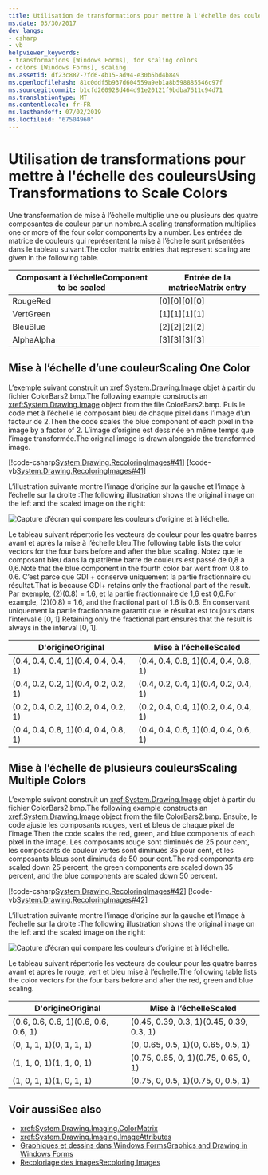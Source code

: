 ```yaml
---
title: Utilisation de transformations pour mettre à l'échelle des couleurs
ms.date: 03/30/2017
dev_langs:
- csharp
- vb
helpviewer_keywords:
- transformations [Windows Forms], for scaling colors
- colors [Windows Forms], scaling
ms.assetid: df23c887-7fd6-4b15-ad94-e30b5bd4b849
ms.openlocfilehash: 81c0ddf5b937d604559a9eb1a8b598885546c97f
ms.sourcegitcommit: b1cfd260928d464d91e20121f9bdba7611c94d71
ms.translationtype: MT
ms.contentlocale: fr-FR
ms.lasthandoff: 07/02/2019
ms.locfileid: "67504960"
---
```

# <a name="using-transformations-to-scale-colors"></a><span data-ttu-id="7ba15-102">Utilisation de transformations pour mettre à l'échelle des couleurs</span><span class="sxs-lookup"><span data-stu-id="7ba15-102">Using Transformations to Scale Colors</span></span>
<span data-ttu-id="7ba15-103">Une transformation de mise à l’échelle multiplie une ou plusieurs des quatre composantes de couleur par un nombre.</span><span class="sxs-lookup"><span data-stu-id="7ba15-103">A scaling transformation multiplies one or more of the four color components by a number.</span></span> <span data-ttu-id="7ba15-104">Les entrées de matrice de couleurs qui représentent la mise à l’échelle sont présentées dans le tableau suivant.</span><span class="sxs-lookup"><span data-stu-id="7ba15-104">The color matrix entries that represent scaling are given in the following table.</span></span>  
  
|<span data-ttu-id="7ba15-105">Composant à l’échelle</span><span class="sxs-lookup"><span data-stu-id="7ba15-105">Component to be scaled</span></span>|<span data-ttu-id="7ba15-106">Entrée de la matrice</span><span class="sxs-lookup"><span data-stu-id="7ba15-106">Matrix entry</span></span>|  
|----------------------------|------------------|  
|<span data-ttu-id="7ba15-107">Rouge</span><span class="sxs-lookup"><span data-stu-id="7ba15-107">Red</span></span>|<span data-ttu-id="7ba15-108">[0][0]</span><span class="sxs-lookup"><span data-stu-id="7ba15-108">[0][0]</span></span>|  
|<span data-ttu-id="7ba15-109">Vert</span><span class="sxs-lookup"><span data-stu-id="7ba15-109">Green</span></span>|<span data-ttu-id="7ba15-110">[1][1]</span><span class="sxs-lookup"><span data-stu-id="7ba15-110">[1][1]</span></span>|  
|<span data-ttu-id="7ba15-111">Bleu</span><span class="sxs-lookup"><span data-stu-id="7ba15-111">Blue</span></span>|<span data-ttu-id="7ba15-112">[2][2]</span><span class="sxs-lookup"><span data-stu-id="7ba15-112">[2][2]</span></span>|  
|<span data-ttu-id="7ba15-113">Alpha</span><span class="sxs-lookup"><span data-stu-id="7ba15-113">Alpha</span></span>|<span data-ttu-id="7ba15-114">[3][3]</span><span class="sxs-lookup"><span data-stu-id="7ba15-114">[3][3]</span></span>|  
  
## <a name="scaling-one-color"></a><span data-ttu-id="7ba15-115">Mise à l’échelle d’une couleur</span><span class="sxs-lookup"><span data-stu-id="7ba15-115">Scaling One Color</span></span>  
 <span data-ttu-id="7ba15-116">L’exemple suivant construit un <xref:System.Drawing.Image> objet à partir du fichier ColorBars2.bmp.</span><span class="sxs-lookup"><span data-stu-id="7ba15-116">The following example constructs an <xref:System.Drawing.Image> object from the file ColorBars2.bmp.</span></span> <span data-ttu-id="7ba15-117">Puis le code met à l’échelle le composant bleu de chaque pixel dans l’image d’un facteur de 2.</span><span class="sxs-lookup"><span data-stu-id="7ba15-117">Then the code scales the blue component of each pixel in the image by a factor of 2.</span></span> <span data-ttu-id="7ba15-118">L’image d’origine est dessinée en même temps que l’image transformée.</span><span class="sxs-lookup"><span data-stu-id="7ba15-118">The original image is drawn alongside the transformed image.</span></span>  
  
 [!code-csharp[System.Drawing.RecoloringImages#41](~/samples/snippets/csharp/VS_Snippets_Winforms/System.Drawing.RecoloringImages/CS/Class1.cs#41)]
 [!code-vb[System.Drawing.RecoloringImages#41](~/samples/snippets/visualbasic/VS_Snippets_Winforms/System.Drawing.RecoloringImages/VB/Class1.vb#41)]  
  
 <span data-ttu-id="7ba15-119">L’illustration suivante montre l’image d’origine sur la gauche et l’image à l’échelle sur la droite :</span><span class="sxs-lookup"><span data-stu-id="7ba15-119">The following illustration shows the original image on the left and the scaled image on the right:</span></span>  
  
 ![Capture d’écran qui compare les couleurs d’origine et à l’échelle.](./media/using-transformations-to-scale-colors/four-bar-scale-one-color.png)  
  
 <span data-ttu-id="7ba15-121">Le tableau suivant répertorie les vecteurs de couleur pour les quatre barres avant et après la mise à l’échelle bleu.</span><span class="sxs-lookup"><span data-stu-id="7ba15-121">The following table lists the color vectors for the four bars before and after the blue scaling.</span></span> <span data-ttu-id="7ba15-122">Notez que le composant bleu dans la quatrième barre de couleurs est passé de 0,8 à 0,6.</span><span class="sxs-lookup"><span data-stu-id="7ba15-122">Note that the blue component in the fourth color bar went from 0.8 to 0.6.</span></span> <span data-ttu-id="7ba15-123">C’est parce que GDI + conserve uniquement la partie fractionnaire du résultat.</span><span class="sxs-lookup"><span data-stu-id="7ba15-123">That is because GDI+ retains only the fractional part of the result.</span></span> <span data-ttu-id="7ba15-124">Par exemple, (2)(0.8) = 1.6, et la partie fractionnaire de 1,6 est 0,6.</span><span class="sxs-lookup"><span data-stu-id="7ba15-124">For example, (2)(0.8) = 1.6, and the fractional part of 1.6 is 0.6.</span></span> <span data-ttu-id="7ba15-125">En conservant uniquement la partie fractionnaire garantit que le résultat est toujours dans l’intervalle [0, 1].</span><span class="sxs-lookup"><span data-stu-id="7ba15-125">Retaining only the fractional part ensures that the result is always in the interval [0, 1].</span></span>  
  
|<span data-ttu-id="7ba15-126">D'origine</span><span class="sxs-lookup"><span data-stu-id="7ba15-126">Original</span></span>|<span data-ttu-id="7ba15-127">Mise à l’échelle</span><span class="sxs-lookup"><span data-stu-id="7ba15-127">Scaled</span></span>|  
|--------------|------------|  
|<span data-ttu-id="7ba15-128">(0.4, 0.4, 0.4, 1)</span><span class="sxs-lookup"><span data-stu-id="7ba15-128">(0.4, 0.4, 0.4, 1)</span></span>|<span data-ttu-id="7ba15-129">(0.4, 0.4, 0.8, 1)</span><span class="sxs-lookup"><span data-stu-id="7ba15-129">(0.4, 0.4, 0.8, 1)</span></span>|  
|<span data-ttu-id="7ba15-130">(0.4, 0.2, 0.2, 1)</span><span class="sxs-lookup"><span data-stu-id="7ba15-130">(0.4, 0.2, 0.2, 1)</span></span>|<span data-ttu-id="7ba15-131">(0.4, 0.2, 0.4, 1)</span><span class="sxs-lookup"><span data-stu-id="7ba15-131">(0.4, 0.2, 0.4, 1)</span></span>|  
|<span data-ttu-id="7ba15-132">(0.2, 0.4, 0.2, 1)</span><span class="sxs-lookup"><span data-stu-id="7ba15-132">(0.2, 0.4, 0.2, 1)</span></span>|<span data-ttu-id="7ba15-133">(0.2, 0.4, 0.4, 1)</span><span class="sxs-lookup"><span data-stu-id="7ba15-133">(0.2, 0.4, 0.4, 1)</span></span>|  
|<span data-ttu-id="7ba15-134">(0.4, 0.4, 0.8, 1)</span><span class="sxs-lookup"><span data-stu-id="7ba15-134">(0.4, 0.4, 0.8, 1)</span></span>|<span data-ttu-id="7ba15-135">(0.4, 0.4, 0.6, 1)</span><span class="sxs-lookup"><span data-stu-id="7ba15-135">(0.4, 0.4, 0.6, 1)</span></span>|  
  
## <a name="scaling-multiple-colors"></a><span data-ttu-id="7ba15-136">Mise à l’échelle de plusieurs couleurs</span><span class="sxs-lookup"><span data-stu-id="7ba15-136">Scaling Multiple Colors</span></span>  
 <span data-ttu-id="7ba15-137">L’exemple suivant construit un <xref:System.Drawing.Image> objet à partir du fichier ColorBars2.bmp.</span><span class="sxs-lookup"><span data-stu-id="7ba15-137">The following example constructs an <xref:System.Drawing.Image> object from the file ColorBars2.bmp.</span></span> <span data-ttu-id="7ba15-138">Ensuite, le code ajuste les composants rouges, vert et bleus de chaque pixel de l’image.</span><span class="sxs-lookup"><span data-stu-id="7ba15-138">Then the code scales the red, green, and blue components of each pixel in the image.</span></span> <span data-ttu-id="7ba15-139">Les composants rouge sont diminués de 25 pour cent, les composants de couleur vertes sont diminués 35 pour cent, et les composants bleus sont diminués de 50 pour cent.</span><span class="sxs-lookup"><span data-stu-id="7ba15-139">The red components are scaled down 25 percent, the green components are scaled down 35 percent, and the blue components are scaled down 50 percent.</span></span>  
  
 [!code-csharp[System.Drawing.RecoloringImages#42](~/samples/snippets/csharp/VS_Snippets_Winforms/System.Drawing.RecoloringImages/CS/Class1.cs#42)]
 [!code-vb[System.Drawing.RecoloringImages#42](~/samples/snippets/visualbasic/VS_Snippets_Winforms/System.Drawing.RecoloringImages/VB/Class1.vb#42)]  
  
 <span data-ttu-id="7ba15-140">L’illustration suivante montre l’image d’origine sur la gauche et l’image à l’échelle sur la droite :</span><span class="sxs-lookup"><span data-stu-id="7ba15-140">The following illustration shows the original image on the left and the scaled image on the right:</span></span>  
  
 ![Capture d’écran qui compare les couleurs d’origine et à l’échelle.](./media/using-transformations-to-scale-colors/four-bar-scale-multiple-colors.png)  
  
 <span data-ttu-id="7ba15-142">Le tableau suivant répertorie les vecteurs de couleur pour les quatre barres avant et après le rouge, vert et bleu mise à l’échelle.</span><span class="sxs-lookup"><span data-stu-id="7ba15-142">The following table lists the color vectors for the four bars before and after the red, green and blue scaling.</span></span>  
  
|<span data-ttu-id="7ba15-143">D'origine</span><span class="sxs-lookup"><span data-stu-id="7ba15-143">Original</span></span>|<span data-ttu-id="7ba15-144">Mise à l’échelle</span><span class="sxs-lookup"><span data-stu-id="7ba15-144">Scaled</span></span>|  
|--------------|------------|  
|<span data-ttu-id="7ba15-145">(0.6, 0.6, 0.6, 1)</span><span class="sxs-lookup"><span data-stu-id="7ba15-145">(0.6, 0.6, 0.6, 1)</span></span>|<span data-ttu-id="7ba15-146">(0.45, 0.39, 0.3, 1)</span><span class="sxs-lookup"><span data-stu-id="7ba15-146">(0.45, 0.39, 0.3, 1)</span></span>|  
|<span data-ttu-id="7ba15-147">(0, 1, 1, 1)</span><span class="sxs-lookup"><span data-stu-id="7ba15-147">(0, 1, 1, 1)</span></span>|<span data-ttu-id="7ba15-148">(0, 0.65, 0.5, 1)</span><span class="sxs-lookup"><span data-stu-id="7ba15-148">(0, 0.65, 0.5, 1)</span></span>|  
|<span data-ttu-id="7ba15-149">(1, 1, 0, 1)</span><span class="sxs-lookup"><span data-stu-id="7ba15-149">(1, 1, 0, 1)</span></span>|<span data-ttu-id="7ba15-150">(0.75, 0.65, 0, 1)</span><span class="sxs-lookup"><span data-stu-id="7ba15-150">(0.75, 0.65, 0, 1)</span></span>|  
|<span data-ttu-id="7ba15-151">(1, 0, 1, 1)</span><span class="sxs-lookup"><span data-stu-id="7ba15-151">(1, 0, 1, 1)</span></span>|<span data-ttu-id="7ba15-152">(0.75, 0, 0.5, 1)</span><span class="sxs-lookup"><span data-stu-id="7ba15-152">(0.75, 0, 0.5, 1)</span></span>|  
  
## <a name="see-also"></a><span data-ttu-id="7ba15-153">Voir aussi</span><span class="sxs-lookup"><span data-stu-id="7ba15-153">See also</span></span>

- <xref:System.Drawing.Imaging.ColorMatrix>
- <xref:System.Drawing.Imaging.ImageAttributes>
- [<span data-ttu-id="7ba15-154">Graphiques et dessins dans Windows Forms</span><span class="sxs-lookup"><span data-stu-id="7ba15-154">Graphics and Drawing in Windows Forms</span></span>](graphics-and-drawing-in-windows-forms.md)
- [<span data-ttu-id="7ba15-155">Recoloriage des images</span><span class="sxs-lookup"><span data-stu-id="7ba15-155">Recoloring Images</span></span>](recoloring-images.md)
